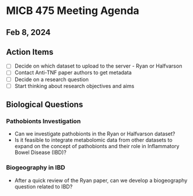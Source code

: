 # MICB 475 Meeting Agenda

## Feb 8, 2024

## Action Items

- [ ] Decide on which dataset to upload to the server - Ryan or Halfvarson
- [ ] Contact Anti-TNF paper authors to get metadata
- [ ] Decide on a research question
- [ ] Start thinking about research objectives and aims

## Biological Questions

### Pathobionts Investigation

- Can we investigate pathobionts in the Ryan or Halfvarson dataset?
- Is it feasible to integrate metabolomic data from other datasets to expand on the concept of pathobionts and their role in Inflammatory Bowel Disease (IBD)?

### Biogeography in IBD

- After a quick review of the Ryan paper, can we develop a biogeography question related to IBD?
